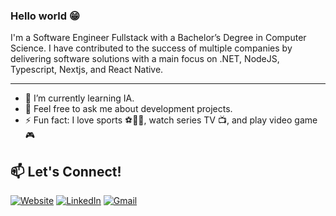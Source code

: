 ### Hello world 😁

I'm a Software Engineer Fullstack with a Bachelor’s Degree in Computer Science. 
I have contributed to the success of multiple companies by delivering software solutions with a main focus on .NET, NodeJS, Typescript, Nextjs, and React Native.

---

- 🌱 I’m currently learning IA.
- 💬 Feel free to ask me about development projects.
- ⚡ Fun fact: I love sports ⚽🏀🏈, watch series TV 📺, and play video game 🎮

## 📫 Let's Connect!

[![Website](https://img.shields.io/badge/My_Website-000000?style=for-the-badge&logo=googlechrome&logoColor=white)](https://reinaldolejr.github.io/)
[![LinkedIn](https://img.shields.io/badge/LinkedIn-0077B5?style=for-the-badge&logo=linkedin&logoColor=white)](https://linkedin.com/in/reinaldolejr)
[![Gmail](https://img.shields.io/badge/Gmail-D14836?style=for-the-badge&logo=gmail&logoColor=white)](mailto:reinaldolejr@gmail.com)


